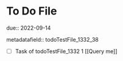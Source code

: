 # To Do File

due:: 2022-09-14

metadatafield:: todoTestFile_1332_38

- [ ] Task of todoTestFile_1332 1 [[Query me]]
